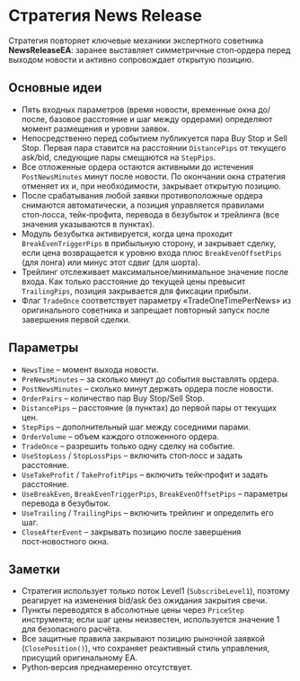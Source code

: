 # Стратегия News Release

Стратегия повторяет ключевые механики экспертного советника **NewsReleaseEA**: заранее выставляет симметричные стоп‑ордера перед выходом новости и активно сопровождает открытую позицию.

## Основные идеи

- Пять входных параметров (время новости, временные окна до/после, базовое расстояние и шаг между ордерами) определяют момент размещения и уровни заявок.
- Непосредственно перед событием публикуется пара Buy Stop и Sell Stop. Первая пара ставится на расстоянии `DistancePips` от текущего ask/bid, следующие пары смещаются на `StepPips`.
- Все отложенные ордера остаются активными до истечения `PostNewsMinutes` минут после новости. По окончании окна стратегия отменяет их и, при необходимости, закрывает открытую позицию.
- После срабатывания любой заявки противоположные ордера снимаются автоматически, а позиция управляется правилами стоп‑лосса, тейк‑профита, перевода в безубыток и трейлинга (все значения указываются в пунктах).
- Модуль безубытка активируется, когда цена проходит `BreakEvenTriggerPips` в прибыльную сторону, и закрывает сделку, если цена возвращается к уровню входа плюс `BreakEvenOffsetPips` (для лонга) или минус этот сдвиг (для шорта).
- Трейлинг отслеживает максимальное/минимальное значение после входа. Как только расстояние до текущей цены превысит `TrailingPips`, позиция закрывается для фиксации прибыли.
- Флаг `TradeOnce` соответствует параметру «TradeOneTimePerNews» из оригинального советника и запрещает повторный запуск после завершения первой сделки.

## Параметры

- `NewsTime` – момент выхода новости.
- `PreNewsMinutes` – за сколько минут до события выставлять ордера.
- `PostNewsMinutes` – сколько минут держать ордера после новости.
- `OrderPairs` – количество пар Buy Stop/Sell Stop.
- `DistancePips` – расстояние (в пунктах) до первой пары от текущих цен.
- `StepPips` – дополнительный шаг между соседними парами.
- `OrderVolume` – объем каждого отложенного ордера.
- `TradeOnce` – разрешить только одну сделку на событие.
- `UseStopLoss` / `StopLossPips` – включить стоп‑лосс и задать расстояние.
- `UseTakeProfit` / `TakeProfitPips` – включить тейк‑профит и задать расстояние.
- `UseBreakEven`, `BreakEvenTriggerPips`, `BreakEvenOffsetPips` – параметры перевода в безубыток.
- `UseTrailing` / `TrailingPips` – включить трейлинг и определить его шаг.
- `CloseAfterEvent` – закрывать позицию после завершения пост‑новостного окна.

## Заметки

- Стратегия использует только поток Level1 (`SubscribeLevel1`), поэтому реагирует на изменения bid/ask без ожидания закрытия свечи.
- Пункты переводятся в абсолютные цены через `PriceStep` инструмента; если шаг цены неизвестен, используется значение 1 для безопасного расчёта.
- Все защитные правила закрывают позицию рыночной заявкой (`ClosePosition()`), что сохраняет реактивный стиль управления, присущий оригинальному EA.
- Python‑версия преднамеренно отсутствует.
